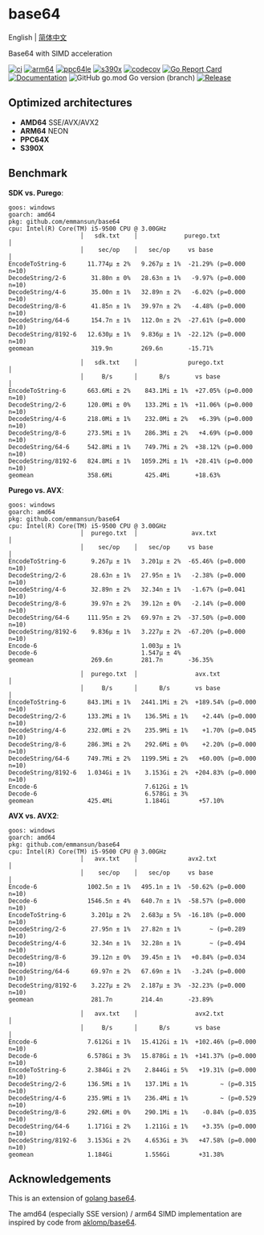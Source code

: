 # base64
English | [简体中文](README-CN.md)

Base64 with SIMD acceleration

[![ci](https://github.com/emmansun/base64/actions/workflows/ci.yml/badge.svg)](https://github.com/emmansun/base64/actions/workflows/ci.yml)
[![arm64](https://github.com/emmansun/base64/actions/workflows/arm64_qemu.yml/badge.svg)](https://github.com/emmansun/base64/actions/workflows/arm64_qemu.yml)
[![ppc64le](https://github.com/emmansun/base64/actions/workflows/ppc64le_qemu.yml/badge.svg)](https://github.com/emmansun/base64/actions/workflows/ppc64le_qemu.yml)
[![s390x](https://github.com/emmansun/base64/actions/workflows/s390x_qemu.yml/badge.svg)](https://github.com/emmansun/base64/actions/workflows/s390x_qemu.yml)
[![codecov](https://codecov.io/gh/emmansun/base64/graph/badge.svg?token=LNNXNW4T5F)](https://codecov.io/gh/emmansun/base64)
[![Go Report Card](https://goreportcard.com/badge/github.com/emmansun/base64)](https://goreportcard.com/report/github.com/emmansun/base64)
[![Documentation](https://godoc.org/github.com/emmansun/base64?status.svg)](https://godoc.org/github.com/emmansun/base64)
![GitHub go.mod Go version (branch)](https://img.shields.io/github/go-mod/go-version/emmansun/base64)
[![Release](https://img.shields.io/github/release/emmansun/base64/all.svg)](https://github.com/emmansun/base64/releases)

## Optimized architectures
- **AMD64** SSE/AVX/AVX2
- **ARM64** NEON
- **PPC64X**
- **S390X**

## Benchmark
**SDK vs. Purego**:
```
goos: windows
goarch: amd64
pkg: github.com/emmansun/base64
cpu: Intel(R) Core(TM) i5-9500 CPU @ 3.00GHz
                    │   sdk.txt    │             purego.txt              │
                    │    sec/op    │   sec/op     vs base                │
EncodeToString-6      11.774µ ± 2%   9.267µ ± 1%  -21.29% (p=0.000 n=10)
DecodeString/2-6       31.80n ± 0%   28.63n ± 1%   -9.97% (p=0.000 n=10)
DecodeString/4-6       35.00n ± 1%   32.89n ± 2%   -6.02% (p=0.000 n=10)
DecodeString/8-6       41.85n ± 1%   39.97n ± 2%   -4.48% (p=0.000 n=10)
DecodeString/64-6      154.7n ± 1%   112.0n ± 2%  -27.61% (p=0.000 n=10)
DecodeString/8192-6   12.630µ ± 1%   9.836µ ± 1%  -22.12% (p=0.000 n=10)
geomean                319.9n        269.6n       -15.71%

                    │   sdk.txt    │              purego.txt               │
                    │     B/s      │      B/s       vs base                │
EncodeToString-6      663.6Mi ± 2%    843.1Mi ± 1%  +27.05% (p=0.000 n=10)
DecodeString/2-6      120.0Mi ± 0%    133.2Mi ± 1%  +11.06% (p=0.000 n=10)
DecodeString/4-6      218.0Mi ± 1%    232.0Mi ± 2%   +6.39% (p=0.000 n=10)
DecodeString/8-6      273.5Mi ± 1%    286.3Mi ± 2%   +4.69% (p=0.000 n=10)
DecodeString/64-6     542.8Mi ± 1%    749.7Mi ± 2%  +38.12% (p=0.000 n=10)
DecodeString/8192-6   824.8Mi ± 1%   1059.2Mi ± 1%  +28.41% (p=0.000 n=10)
geomean               358.6Mi         425.4Mi       +18.63%
```
**Purego vs. AVX**:
```
goos: windows
goarch: amd64
pkg: github.com/emmansun/base64
cpu: Intel(R) Core(TM) i5-9500 CPU @ 3.00GHz
                    │  purego.txt  │               avx.txt               │
                    │    sec/op    │   sec/op     vs base                │
EncodeToString-6       9.267µ ± 1%   3.201µ ± 2%  -65.46% (p=0.000 n=10)
DecodeString/2-6       28.63n ± 1%   27.95n ± 1%   -2.38% (p=0.000 n=10)
DecodeString/4-6       32.89n ± 2%   32.34n ± 1%   -1.67% (p=0.041 n=10)
DecodeString/8-6       39.97n ± 2%   39.12n ± 0%   -2.14% (p=0.000 n=10)
DecodeString/64-6     111.95n ± 2%   69.97n ± 2%  -37.50% (p=0.000 n=10)
DecodeString/8192-6    9.836µ ± 1%   3.227µ ± 2%  -67.20% (p=0.000 n=10)
Encode-6                             1.003µ ± 1%
Decode-6                             1.547µ ± 4%
geomean                269.6n        281.7n       -36.35%

                    │  purego.txt  │                avx.txt                 │
                    │     B/s      │      B/s       vs base                 │
EncodeToString-6      843.1Mi ± 1%   2441.1Mi ± 2%  +189.54% (p=0.000 n=10)
DecodeString/2-6      133.2Mi ± 1%    136.5Mi ± 1%    +2.44% (p=0.000 n=10)
DecodeString/4-6      232.0Mi ± 2%    235.9Mi ± 1%    +1.70% (p=0.045 n=10)
DecodeString/8-6      286.3Mi ± 2%    292.6Mi ± 0%    +2.20% (p=0.000 n=10)
DecodeString/64-6     749.7Mi ± 2%   1199.5Mi ± 2%   +60.00% (p=0.000 n=10)
DecodeString/8192-6   1.034Gi ± 1%    3.153Gi ± 2%  +204.83% (p=0.000 n=10)
Encode-6                              7.612Gi ± 1%
Decode-6                              6.578Gi ± 3%
geomean               425.4Mi         1.184Gi        +57.10%
```

**AVX vs. AVX2**:
```
goos: windows
goarch: amd64
pkg: github.com/emmansun/base64
cpu: Intel(R) Core(TM) i5-9500 CPU @ 3.00GHz
                    │   avx.txt    │              avx2.txt               │
                    │    sec/op    │   sec/op     vs base                │
Encode-6              1002.5n ± 1%   495.1n ± 1%  -50.62% (p=0.000 n=10)
Decode-6              1546.5n ± 4%   640.7n ± 1%  -58.57% (p=0.000 n=10)
EncodeToString-6       3.201µ ± 2%   2.683µ ± 5%  -16.18% (p=0.000 n=10)
DecodeString/2-6       27.95n ± 1%   27.82n ± 1%        ~ (p=0.289 n=10)
DecodeString/4-6       32.34n ± 1%   32.28n ± 1%        ~ (p=0.494 n=10)
DecodeString/8-6       39.12n ± 0%   39.45n ± 1%   +0.84% (p=0.034 n=10)
DecodeString/64-6      69.97n ± 2%   67.69n ± 1%   -3.24% (p=0.000 n=10)
DecodeString/8192-6    3.227µ ± 2%   2.187µ ± 3%  -32.23% (p=0.000 n=10)
geomean                281.7n        214.4n       -23.89%

                    │   avx.txt    │                avx2.txt                │
                    │     B/s      │      B/s       vs base                 │
Encode-6              7.612Gi ± 1%   15.412Gi ± 1%  +102.46% (p=0.000 n=10)
Decode-6              6.578Gi ± 3%   15.878Gi ± 1%  +141.37% (p=0.000 n=10)
EncodeToString-6      2.384Gi ± 2%    2.844Gi ± 5%   +19.31% (p=0.000 n=10)
DecodeString/2-6      136.5Mi ± 1%    137.1Mi ± 1%         ~ (p=0.315 n=10)
DecodeString/4-6      235.9Mi ± 1%    236.4Mi ± 1%         ~ (p=0.529 n=10)
DecodeString/8-6      292.6Mi ± 0%    290.1Mi ± 1%    -0.84% (p=0.035 n=10)
DecodeString/64-6     1.171Gi ± 2%    1.211Gi ± 1%    +3.35% (p=0.000 n=10)
DecodeString/8192-6   3.153Gi ± 2%    4.653Gi ± 3%   +47.58% (p=0.000 n=10)
geomean               1.184Gi         1.556Gi        +31.38%
```
## Acknowledgements
This is an extension of [golang base64](https://github.com/golang/go/tree/master/src/encoding/base64).

The amd64 (especially SSE version) / arm64 SIMD implementation are inspired by code from [aklomp/base64](https://github.com/aklomp/base64). 